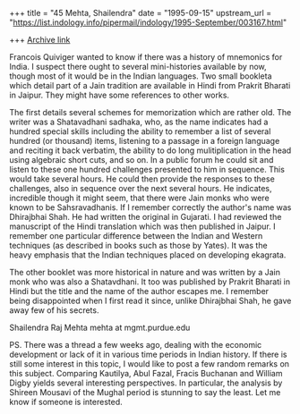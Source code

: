 +++
title = "45 Mehta, Shailendra"
date = "1995-09-15"
upstream_url = "https://list.indology.info/pipermail/indology/1995-September/003167.html"

+++
[Archive link](https://list.indology.info/pipermail/indology/1995-September/003167.html)

Francois Quiviger wanted to know if there was a history of mnemonics for India.
I suspect there ought to several mini-histories available by now, though most
of it would be in the Indian languages. Two small bookleta which detail part of
a Jain tradition are available in Hindi from Prakrit Bharati in Jaipur. They
might have some references to other works. 

The first details several schemes for memorization which are rather old. The
writer was a Shatavadhani sadhaka, who, as the name indicates had a hundred
special skills including the ability to remember a list of several hundred (or
thousand) items, listening to a passage in a foreign language and reciting it
back verbatim, the ability to do long mulitiplication in the head using
algebraic short cuts, and so on. In a public forum he could sit and listen to
these one hundred challenges presented to him in sequence. This would take
several hours. He could then provide the responses to these challenges, also in
sequence over the next several hours. He indicates, incredible though it might
seem, that there were Jain monks who  were known to be Sahsravadhanis. If I
remember correctly the author's name was Dhirajbhai Shah. He had written the
original in Gujarati. I had reviewed the manuscript of the Hindi translation
which was then published in Jaipur. I remember one particular difference
between the Indian and Western techniques (as described in books such as those
by Yates). It was the heavy emphasis that the Indian techniques placed on
developing ekagrata. 

The other booklet was more historical in nature and was written by a Jain monk
who was also a Shatavdhani. It too was published by Prakrit Bharati in Hindi
but the title and the name of the author escapes me. I remember being
disappointed when I first read it since, unlike Dhirajbhai Shah, he gave away
few of his secrets.

Shailendra Raj Mehta
mehta at mgmt.purdue.edu

PS. There was a thread a few weeks ago, dealing with the economic development
or lack of it in various time periods in Indian history. If there is still some
interest in this topic, I would like to post a few random remarks on this
subject. Comparing Kautilya,  Abul Fazal, Fracis Buchanan and William Digby
yields several interesting perspectives. In particular, the analysis by Shireen
Mousavi of the Mughal period is stunning to say the least. Let me know if
someone is interested. 





